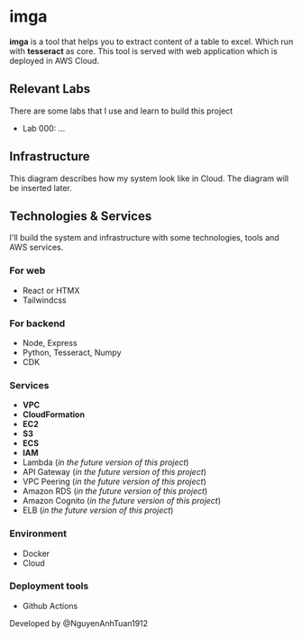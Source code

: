 # imga
**imga** is a tool that helps you to extract content of a table to excel. Which run with **tesseract** as core. This tool is served with web application which is deployed in AWS Cloud.

## Relevant Labs
There are some labs that I use and learn to build this project
- Lab 000: ...

## Infrastructure
This diagram describes how my system look like in Cloud. The diagram will be inserted later.

## Technologies & Services
I'll build the system and infrastructure with some technologies, tools and AWS services.

### For web
- React or HTMX
- Tailwindcss

### For backend
- Node, Express
- Python, Tesseract, Numpy
- CDK

### Services
- **VPC**
- **CloudFormation**
- **EC2**
- **S3**
- **ECS**
- **IAM**
- Lambda (_in the future version of this project_)
- API Gateway (_in the future version of this project_)
- VPC Peering (_in the future version of this project_)
- Amazon RDS (_in the future version of this project_)
- Amazon Cognito (_in the future version of this project_)
- ELB (_in the future version of this project_)

### Environment
- Docker
- Cloud

### Deployment tools
- Github Actions

Developed by @NguyenAnhTuan1912
